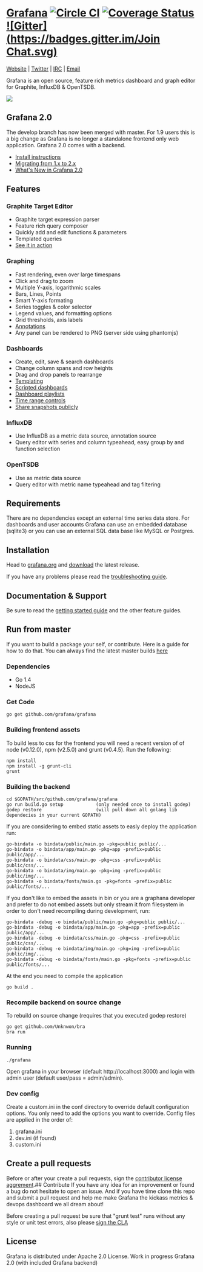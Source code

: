 [Grafana](http://grafana.org) [![Circle CI](https://circleci.com/gh/grafana/grafana.svg?style=svg)](https://circleci.com/gh/grafana/grafana) [![Coverage Status](https://coveralls.io/repos/grafana/grafana/badge.png)](https://coveralls.io/r/grafana/grafana) [![Gitter](https://badges.gitter.im/Join Chat.svg)](https://gitter.im/grafana/grafana?utm_source=badge&utm_medium=badge&utm_campaign=pr-badge&utm_content=badge)
================
[Website](http://grafana.org) |
[Twitter](https://twitter.com/grafana) |
[IRC](https://webchat.freenode.net/?channels=grafana) |
[Email](mailto:contact@grafana.org)

Grafana is an open source, feature rich metrics dashboard and graph editor for
Graphite, InfluxDB & OpenTSDB.

![](http://grafana.org/assets/img/start_page_bg.png)

## Grafana 2.0
The develop branch has now been merged with master. For 1.9 users this is a big change as Grafana is no longer
a standalone frontend only web application. Grafana 2.0 comes with a backend.
- [Install instructions](http://docs.grafana.org/v2.0/installation/)
- [Migrating from 1.x to 2.x](http://docs.grafana.org/v2.0/installation/migrating_to2/)
- [What's New in Grafana 2.0](http://docs.grafana.org/v2.0/guides/whats-new-in-v2/)

## Features
### Graphite Target Editor
- Graphite target expression parser
- Feature rich query composer
- Quickly add and edit functions & parameters
- Templated queries
- [See it in action](http://docs.grafana.org/datasources/graphite/)

### Graphing
- Fast rendering, even over large timespans
- Click and drag to zoom
- Multiple Y-axis, logarithmic scales
- Bars, Lines, Points
- Smart Y-axis formating
- Series toggles & color selector
- Legend values, and formatting options
- Grid thresholds, axis labels
- [Annotations](http://docs.grafana.org/reference/annotations/)
- Any panel can be rendered to PNG (server side using phantomjs)

### Dashboards
- Create, edit, save & search dashboards
- Change column spans and row heights
- Drag and drop panels to rearrange
- [Templating](http://docs.grafana.org/reference/templating/)
- [Scripted dashboards](http://docs.grafana.org/reference/scripting/)
- [Dashboard playlists](http://docs.grafana.org/reference/playlist/)
- [Time range controls](http://docs.grafana.org/reference/timerange/)
- [Share snapshots publicly](http://docs.grafana.org/v2.0/reference/sharing/)

### InfluxDB
- Use InfluxDB as a metric data source, annotation source
- Query editor with series and column typeahead, easy group by and function selection

### OpenTSDB
- Use as metric data source
- Query editor with metric name typeahead and tag filtering

## Requirements
There are no dependencies except an external time series data store. For dashboards and user accounts Grafana can use an embedded
database (sqlite3) or you can use an external SQL data base like MySQL or Postgres.

## Installation
Head to [grafana.org](http://docs.grafana.org/installation/) and [download](http://grafana.org/download/)
the latest release.

If you have any problems please read the [troubleshooting guide](http://docs.grafana.org/installation/troubleshooting/).

## Documentation & Support
Be sure to read the [getting started guide](http://docs.grafana.org/guides/gettingstarted/) and the other feature guides.

## Run from master
If you want to build a package your self, or contribute. Here is a guide for how to do that. You can always find
the latest master builds [here](http://grafana.org/download/builds)

### Dependencies

- Go 1.4
- NodeJS

### Get Code

```
go get github.com/grafana/grafana
```

### Building frontend assets

To build less to css for the frontend you will need a recent version of of node (v0.12.0),
npm (v2.5.0) and grunt (v0.4.5). Run the following:

```
npm install
npm install -g grunt-cli
grunt
```

### Building the backend
```
cd $GOPATH/src/github.com/grafana/grafana
go run build.go setup            (only needed once to install godep)
godep restore                    (will pull down all golang lib dependecies in your current GOPATH)
```

If you are considering to embed static assets to easly deploy the application run:

```
go-bindata -o bindata/public/main.go -pkg=public public/...
go-bindata -o bindata/app/main.go -pkg=app -prefix=public public/app/...
go-bindata -o bindata/css/main.go -pkg=css -prefix=public public/css/...
go-bindata -o bindata/img/main.go -pkg=img -prefix=public public/img/...
go-bindata -o bindata/fonts/main.go -pkg=fonts -prefix=public public/fonts/...
```

If you don't like to embed the assets in bin or you are a graphana developer and prefer to do not embed assets but only stream it from filesystem in order to don't need recompiling during development, run:

```
go-bindata -debug -o bindata/public/main.go -pkg=public public/...
go-bindata -debug -o bindata/app/main.go -pkg=app -prefix=public public/app/...
go-bindata -debug -o bindata/css/main.go -pkg=css -prefix=public public/css/...
go-bindata -debug -o bindata/img/main.go -pkg=img -prefix=public public/img/...
go-bindata -debug -o bindata/fonts/main.go -pkg=fonts -prefix=public public/fonts/...
```

At the end you need to compile the application

```
go build .
```

### Recompile backend on source change
To rebuild on source change (requires that you executed godep restore)
```
go get github.com/Unknwon/bra
bra run
```

### Running
```
./grafana
```

Open grafana in your browser (default http://localhost:3000) and login with admin user (default user/pass = admin/admin).

### Dev config

Create a custom.ini in the conf directory to override default configuration options.
You only need to add the options you want to override. Config files are applied in the order of:

1. grafana.ini
2. dev.ini (if found)
3. custom.ini

## Create a pull requests
Before or after your create a pull requests, sign the [contributor license aggrement](/docs/contributing/cla.html).## Contribute
If you have any idea for an improvement or found a bug do not hesitate to open an issue.
And if you have time clone this repo and submit a pull request and help me make Grafana
the kickass metrics & devops dashboard we all dream about!

Before creating a pull request be sure that "grunt test" runs without any style or unit test errors, also
please [sign the CLA](http://grafana.org/docs/contributing/cla.html)

## License

Grafana is distributed under Apache 2.0 License.
Work in progress Grafana 2.0 (with included Grafana backend)


